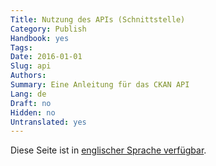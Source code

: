 ```yaml
---
Title: Nutzung des APIs (Schnittstelle)
Category: Publish
Handbook: yes
Tags:
Date: 2016-01-01
Slug: api
Authors:
Summary: Eine Anleitung für das CKAN API
Lang: de
Draft: no
Hidden: no
Untranslated: yes
---
```


Diese Seite ist in [englischer Sprache verfügbar](/en/support/api).
